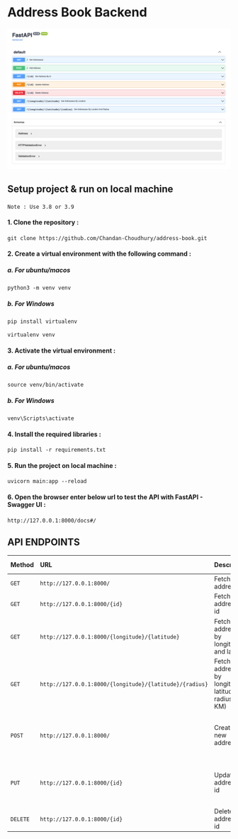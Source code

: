 # Address Book Backend

<img src="/image/img.png">

## Setup project & run on local machine

`Note : Use 3.8 or 3.9`

#### 1. Clone the repository :

```
git clone https://github.com/Chandan-Choudhury/address-book.git
```

#### 2. Create a virtual environment with the following command :

##### a. For ubuntu/macos

```
python3 -m venv venv
```

##### b. For Windows

```
pip install virtualenv
```

```
virtualenv venv
```

#### 3. Activate the virtual environment :

##### a. For ubuntu/macos

```
source venv/bin/activate
```

##### b. For Windows

```
venv\Scripts\activate
```

#### 4. Install the required libraries :

```
pip install -r requirements.txt
```

#### 5. Run the project on local machine :

```
uvicorn main:app --reload
```

#### 6. Open the browser enter below url to test the API with FastAPI - Swagger UI :

```
http://127.0.0.1:8000/docs#/
```

## API ENDPOINTS

| Method   | URL                                                     | Description                                              | Request body                                                 | Path Parameters                                    |
| :------- | :------------------------------------------------------ | :------------------------------------------------------- | :----------------------------------------------------------- | :------------------------------------------------- |
| `GET`    | `http://127.0.0.1:8000/`                                | Fetch all address                                        | Not Required                                                 | Not Required                                       |
| `GET`    | `http://127.0.0.1:8000/{id}`                            | Fetch address by id                                      | Not Required                                                 | `id: int`                                          |
| `GET`    | `http://127.0.0.1:8000/{longitude}/{latitude}`          | Fetch addresses by longitude and latitude                | Not Required                                                 | `longitude: float, latitude: float`                |
| `GET`    | `http://127.0.0.1:8000/{longitude}/{latitude}/{radius}` | Fetch addresses by longitude, latitude and radius(in KM) | Not Required                                                 | `longitude: float, latitude: float, radius: float` |
| `POST`   | `http://127.0.0.1:8000/`                                | Create a new address                                     | `{"city": "string", "longitude": float, "latitude": float }` | Not Required                                       |
| `PUT`    | `http://127.0.0.1:8000/{id}`                            | Update address by id                                     | `{"city": "string", "longitude": float, "latitude": float }` | `id: int`                                          |
| `DELETE` | `http://127.0.0.1:8000/{id}`                            | Delete address by id                                     | Not Required                                                 | `id: int`                                          |
